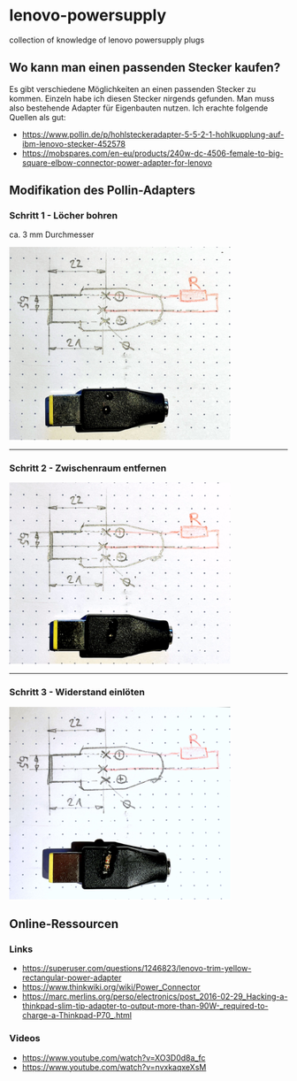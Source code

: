 # lenovo-powersupply

collection of knowledge of lenovo powersupply plugs

## Wo kann man einen passenden Stecker kaufen?

Es gibt verschiedene Möglichkeiten an einen passenden Stecker zu kommen.
Einzeln habe ich diesen Stecker nirgends gefunden.
Man muss also bestehende Adapter für Eigenbauten nutzen.
Ich erachte folgende Quellen als gut:

+ <https://www.pollin.de/p/hohlsteckeradapter-5-5-2-1-hohlkupplung-auf-ibm-lenovo-stecker-452578>
+ <https://mobspares.com/en-eu/products/240w-dc-4506-female-to-big-square-elbow-connector-power-adapter-for-lenovo>

## Modifikation des Pollin-Adapters

### Schritt 1 - Löcher bohren
ca. 3 mm Durchmesser

<img src="https://github.com/yasdfgr/lenovo-powersupply/blob/main/pictures/step(1).jpg" width="400" alt="Schritt 1">

---

### Schritt 2 - Zwischenraum entfernen

<img src="https://github.com/yasdfgr/lenovo-powersupply/blob/main/pictures/step(2).jpg" width="400" alt="Schritt 2">

---

### Schritt 3 - Widerstand einlöten
<img src="https://github.com/yasdfgr/lenovo-powersupply/blob/main/pictures/step(3).jpg" width="400" alt="Schritt 2">

## Online-Ressourcen

### Links

+ <https://superuser.com/questions/1246823/lenovo-trim-yellow-rectangular-power-adapter>
+ <https://www.thinkwiki.org/wiki/Power_Connector>
+ <https://marc.merlins.org/perso/electronics/post_2016-02-29_Hacking-a-thinkpad-slim-tip-adapter-to-output-more-than-90W-_required-to-charge-a-Thinkpad-P70_.html>

### Videos

+ <https://www.youtube.com/watch?v=XO3D0d8a_fc>
+ <https://www.youtube.com/watch?v=nvxkaqxeXsM>
